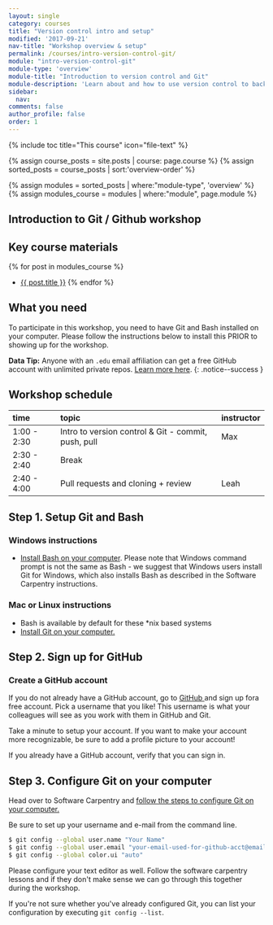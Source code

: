 ```yaml
---
layout: single
category: courses
title: "Version control intro and setup"
modified: '2017-09-21'
nav-title: "Workshop overview & setup"
permalink: /courses/intro-version-control-git/
module: "intro-version-control-git"
module-type: 'overview'
module-title: "Introduction to version control and Git"
module-description: 'Learn about and how to use version control to back up your work.'
sidebar:
  nav:
comments: false
author_profile: false
order: 1
---
```


{% include toc title="This course" icon="file-text" %}

{% assign course_posts = site.posts | course: page.course %}
{% assign sorted_posts = course_posts | sort:'overview-order' %}

{% assign modules = sorted_posts | where:"module-type", 'overview' %}
{% assign modules_course = modules | where:"module", page.module %}

<div class="notice--info" markdown="1">

## <i class="fa fa-ship" aria-hidden="true"></i> Introduction to Git / Github workshop

## Key course materials

{% for post in modules_course %}
 * <a href="{{ site.url }}{{ post.permalink }}">{{ post.title }}</a>
{% endfor %}

## What you need

To participate in this workshop, you need to have Git and Bash installed on your
computer. Please follow the instructions below to install this PRIOR to showing up for the workshop.

</div>


<i class="fa fa-star"></i> **Data Tip:** Anyone with an `.edu` email affiliation can get a
free GitHub account with unlimited private repos. 
<a href="https://help.github.com/articles/discounted-organization-accounts/" target="_blank" >Learn more here</a>.
{: .notice--success }


## <i class="fa fa-calendar-check-o" aria-hidden="true"></i> Workshop schedule

| time        | topic                                               | instructor |
|:------------|:----------------------------------------------------|:-----------|
| 1:00 - 2:30 | Intro to version control & Git - commit, push, pull | Max        |
| 2:30 - 2:40 | Break                                               |            |
| 2:40 - 4:00 | Pull requests and cloning + review                  | Leah       |


## Step 1. Setup Git and Bash

### Windows instructions

* <a href="https://swcarpentry.github.io/workshop-template/#shell" target="_blank">Install Bash on your computer</a>. Please note that Windows command prompt is not the same as Bash - we suggest that Windows users install Git for Windows, which also installs Bash as described in the Software Carpentry instructions.

### Mac or Linux instructions

* Bash is available by default for these *nix based systems
* <a href="https://swcarpentry.github.io/workshop-template/#git" target="_blank">Install Git on your computer.</a>

## Step 2. Sign up for GitHub

### Create a GitHub account

If you do not already have a GitHub account, go to <a href="http://github.com/join" target="_blank">GitHub </a> and sign up fora free account. Pick a username that you like! 
This username is what your colleagues will see as you work with them in GitHub and Git.

Take a minute to setup your account. If you want to make your account more
recognizable, be sure to add a profile picture to your account!

If you already have a GitHub account, verify that you can sign in.

## Step 3. Configure Git on your computer

Head over to Software Carpentry and <a href = "http://swcarpentry.github.io/git-novice/02-setup/" target = "_blank"> follow the steps to configure Git on your
computer. </a>

Be sure to set up your username and e-mail from the command line.

```bash
$ git config --global user.name "Your Name"
$ git config --global user.email "your-email-used-for-github-acct@email.com"
$ git config --global color.ui "auto"
```

Please configure your text editor as well. Follow the software carpentry lessons 
and if they don't make sense we can go through this together during the workshop.

If you're not sure whether you've already configured Git, you can list your configuration by executing `git config --list`.
